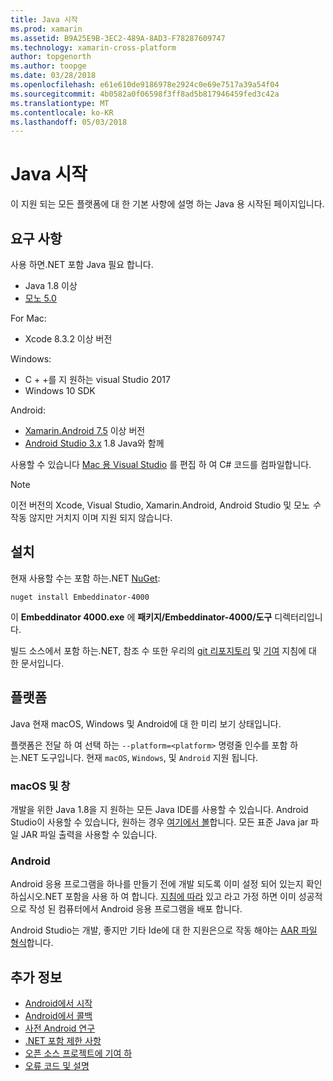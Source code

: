 ```yaml
---
title: Java 시작
ms.prod: xamarin
ms.assetid: B9A25E9B-3EC2-489A-8AD3-F78287609747
ms.technology: xamarin-cross-platform
author: topgenorth
ms.author: toopge
ms.date: 03/28/2018
ms.openlocfilehash: e61e610de9186978e2924c0e69e7517a39a54f04
ms.sourcegitcommit: 4b0582a0f06598f3ff8ad5b817946459fed3c42a
ms.translationtype: MT
ms.contentlocale: ko-KR
ms.lasthandoff: 05/03/2018
---
```

# <a name="getting-started-with-java"></a>Java 시작

이 지원 되는 모든 플랫폼에 대 한 기본 사항에 설명 하는 Java 용 시작된 페이지입니다.

## <a name="requirements"></a>요구 사항

사용 하면.NET 포함 Java 필요 합니다.

* Java 1.8 이상
* [모노 5.0](http://www.mono-project.com/download/)

For Mac:

* Xcode 8.3.2 이상 버전

Windows:

* C + +를 지 원하는 visual Studio 2017
* Windows 10 SDK

Android:

* [Xamarin.Android 7.5](https://www.visualstudio.com/xamarin/) 이상 버전
* [Android Studio 3.x](https://developer.android.com/studio/index.html) 1.8 Java와 함께

사용할 수 있습니다 [Mac 용 Visual Studio](https://www.visualstudio.com/vs/visual-studio-mac/) 를 편집 하 여 C# 코드를 컴파일합니다.

> [!NOTE]
> 이전 버전의 Xcode, Visual Studio, Xamarin.Android, Android Studio 및 모노 _수_ 작동 않지만 거치지 이며 지원 되지 않습니다.

## <a name="installation"></a>설치

현재 사용할 수는 포함 하는.NET [NuGet](https://www.nuget.org/packages/Embeddinator-4000/):

```shell
nuget install Embeddinator-4000
```

이 **Embeddinator 4000.exe** 에 **패키지/Embeddinator-4000/도구** 디렉터리입니다.

빌드 소스에서 포함 하는.NET, 참조 수 또한 우리의 [git 리포지토리](https://github.com/mono/Embeddinator-4000/) 및 [기여](https://github.com/mono/Embeddinator-4000/blob/master/Contributing.md) 지침에 대 한 문서입니다.

## <a name="platforms"></a>플랫폼

Java 현재 macOS, Windows 및 Android에 대 한 미리 보기 상태입니다.

플랫폼은 전달 하 여 선택 하는 `--platform=<platform>` 명령줄 인수를 포함 하는.NET 도구입니다. 현재 `macOS`, `Windows`, 및 `Android` 지원 됩니다.

### <a name="macos-and-windows"></a>macOS 및 창

개발을 위한 Java 1.8을 지 원하는 모든 Java IDE를 사용할 수 있습니다. Android Studio이 사용할 수 있습니다, 원하는 경우 [여기에서 볼](https://stackoverflow.com/questions/16626810/can-android-studio-be-used-to-run-standard-java-projects)합니다. 모든 표준 Java jar 파일 JAR 파일 출력을 사용할 수 있습니다.

### <a name="android"></a>Android

Android 응용 프로그램을 하나를 만들기 전에 개발 되도록 이미 설정 되어 있는지 확인 하십시오.NET 포함을 사용 하 여 합니다. [지침에 따라](~/tools/dotnet-embedding/get-started/java/android.md) 있고 라고 가정 하면 이미 성공적으로 작성 된 컴퓨터에서 Android 응용 프로그램을 배포 합니다.

Android Studio는 개발, 좋지만 기타 Ide에 대 한 지원은으로 작동 해야는 [AAR 파일 형식](https://developer.android.com/studio/projects/android-library.html)합니다.

## <a name="further-reading"></a>추가 정보

* [Android에서 시작](~/tools/dotnet-embedding/get-started/java/android.md)
* [Android에서 콜백](~/tools/dotnet-embedding/android/callbacks.md)
* [사전 Android 연구](~/tools/dotnet-embedding/android/index.md)
* [.NET 포함 제한 사항](~/tools/dotnet-embedding/limitations.md)
* [오픈 소스 프로젝트에 기여 하](https://github.com/mono/Embeddinator-4000/blob/master/Contributing.md)
* [오류 코드 및 설명](~/tools/dotnet-embedding/errors.md)
